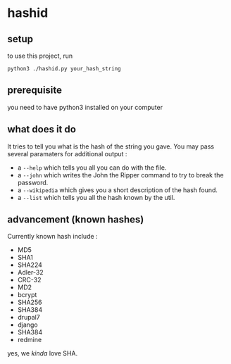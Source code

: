 # hashid

## setup
to use this project, run 

    python3 ./hashid.py your_hash_string
    
## prerequisite
you need to have python3 installed on your computer

## what does it do
It tries to tell you what is the hash of the string you gave. You may pass several
paramaters for additional output :
- a ```--help``` which tells you all you can do with the file.
- a ```--john``` which writes the John the Ripper command 
to try to break the password.
- a ```--wikipedia``` which gives you a short description of the hash found.
- a ```--list``` which tells you all the hash known by the util.

## advancement (known hashes)
Currently known hash include :
- MD5
- SHA1
- SHA224
- Adler-32
- CRC-32
- MD2
- bcrypt
- SHA256
- SHA384
- drupal7
- django 
- SHA384
- redmine

yes, we _kinda_ love SHA.
